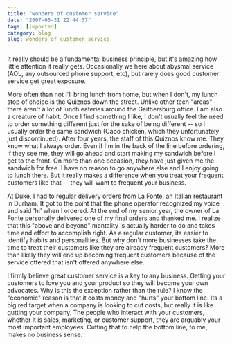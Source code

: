```yaml
---
title: "wonders of customer service"
date: "2007-05-31 22:44:37"
tags: [imported]
category: blog
slug: wonders_of_customer_service
---
```


It really should be a fundamental business principle, but it's amazing how little attention it really gets. Occasionally we here about abysmal service (AOL, any outsourced phone support, etc), but rarely does good customer service get great exposure.

More often than not I'll bring lunch from home, but when I don't, my lunch stop of choice is the Quiznos down the street. Unlike other tech "areas" there aren't a lot of lunch eateries around the Gaithersburg office. I am also a creature of habit. Once I find something I like, I don't usually feel the need to order something different just for the sake of being different -- so I usually order the same sandwich (Cabo chicken, which they unfortunately just discontinued). After four years, the staff of this Quiznos know me. They know what I always order. Even if I'm in the back of the line before ordering, if they see me, they will go ahead and start making my sandwich before I get to the front. On more than one occasion, they have just given me the sandwich for free. I have no reason to go anywhere else and I enjoy going to lunch there. But it really makes a difference when you treat your frequent customers like that -- they will want to frequent your business.

At Duke, I had to regular delivery orders from La Fonte, an Italian restaurant in Durham. It got to the point that the phone operator recognized my voice and said 'hi' when I ordered. At the end of my senior year, the owner of La Fonte personally delivered one of my final orders and thanked me. I realize that this "above and beyond" mentality is actually harder to do and takes time and effort to accomplish right. As a regular customer, its easier to identify habits and personalities. But why don't more businesses take the time to treat their customers like they are already frequent customers? More than likely they will end up becoming frequent customers because of the service offered that isn't offered anywhere else.

I firmly believe great customer service is a key to any business. Getting your customers to love you and your product so they will become your own advocates. Why is this the exception rather than the rule? I know the "economic" reason is that it costs money and "hurts" your bottom line. Its a big red target when a company is looking to cut costs, but really it is like gutting your company. The people who interact with your customers, whether it is sales, marketing, or customer support, they are arguably your most important employees. Cutting that to help the bottom line, to me, makes no business sense.
